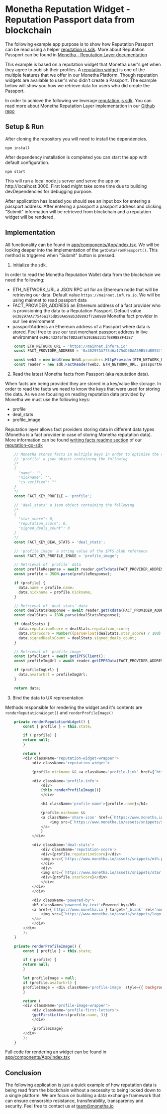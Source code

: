 # Monetha Reputation Widget - Reputation Passport data from blockchain

The following example app purpose is to show how Reputation Passport can be read using a helper [reputation js sdk](https://github.com/monetha/reputation-js-sdk). More about Reputation Passport can be found in [Monetha - Reputation Layer documentation](https://github.com/monetha/reputation-layer)

This example is based on a reputation widget that Monetha user's get when they agree to publish their profiles. A [reputation widget](https://www.monetha.io/reputation-widgets) is one of the multiple features that we offer in our Monetha Platform. Though reputation widgets are available to user's who didn't create a Passport. The example below will show you how we retrieve data for users who did create the Passport.

In order to achieve the following we leverage [reputation js sdk](https://github.com/monetha/reputation-js-sdk). You can read more about Monetha Reputation Layer implementation in our [Github repo](https://github.com/monetha/reputation-layer)

## Setup & Run

After cloning the repository you will need to install the dependencies.

    npm install

After dependency installation is completed you can start the app with default configuration.

    npm start

This will run a local node.js server and serve the app on http://localhost:3000. First load might take some time due to building devDependencies for debugging purpose.

After application has loaded you should see an input box for entering a passport address. After entering a passport a passport address and clicking "Submit" information will be retrieved from blockchain and a reputation widget will be rendered.

## Implementation

All functionality can be found in [app/components/App/index.tsx](app/components/App/index.tsx). We will be looking deeper into the implementation of the `getDataFromPassport()`. This method is triggered when "Submit" button is pressed.

1. Initialize the sdk.

In order to read the Monetha Reputation Wallet data from the blockchain we need the following:

- ETH_NETWORK_URL a JSON RPC url for an Ethereum node that will be retrieving our data. Default value `https://mainnet.infura.io`. We will be using mainnet to read passport data
- FACT_PROVIDER_ADDRESS an Ethereum address of a fact provider who is provisioning the data to a Reputation Passport. Default value `0x38297AA77546a175dD50AA59B53d8893f72609B0` Monetha fact provider in our live environment
- passportAddress an Ethereum address of a Passport where data is stored. Feel free to use our test merchant passport address in live environment `0xFBc43245f8df0D2a8f6393E63331f089888F43E7`

```javascript
    const ETH_NETWORK_URL = 'https://mainnet.infura.io'
    const FACT_PROVIDER_ADDRESS = '0x38297AA77546a175dD50AA59B53d8893f72609B0'

    const web3 = new Web3(new Web3.providers.HttpProvider(ETH_NETWORK_URL));
    const reader = new sdk.FactReader(web3, ETH_NETWORK_URL, passportAddress);
```

2. Read the latest Monetha facts from Passport (aka reputation data).

When facts are being provided they are stored in a key/value like storage. In order to read the facts we need to know the keys that were used for storing the data. As we are focusing on reading reputation data provided by Monetha we must use the following keys:

- profile
- deal_stats
- profile_image

Reputation layer allows fact providers storing data in different data types (Monetha is a fact provider in case of storing Monetha reputation data). More information can be found [writing facts readme section](https://github.com/monetha/reputation-go-sdk#writing-facts) of our [reputation-go-sdk](https://github.com/monetha/reputation-go-sdk)

```javascript
    // Monetha stores facts in multiple keys in order to optimize the costs of updating the data
    // 'profile' a json object containing the following
    /*
    {
      "name": "",
      "nickname": "",
      "is_verified": ""
    }
    */
    const FACT_KEY_PROFILE = 'profile';

    // 'deal_stats' a json object containing the following
    /*
    {
      "star_score": 0,
      "reputation_score": 0,
      "signed_deals_count": 0
    }
    */
    const FACT_KEY_DEAL_STATS = 'deal_stats';

    // 'profile_image' a string value of the IPFS blob reference
    const FACT_KEY_PROFILE_IMAGE = 'profile_image';

    // Retrieval of `profile` data
    const profileResponse = await reader.getTxdata(FACT_PROVIDER_ADDRESS, FACT_KEY_PROFILE);
    const profile = JSON.parse(profileResponse);

    if (profile) {
      data.name = profile.name;
      data.nickname = profile.nickname;
    }

    // Retrieval of `deal_stats` data
    const dealStatsResponse = await reader.getTxdata(FACT_PROVIDER_ADDRESS, FACT_KEY_DEAL_STATS);
    const dealStats = JSON.parse(dealStatsResponse);

    if (dealStats) {
      data.reputationScore = dealStats.reputation_score;
      data.starScore = Number((parseFloat(dealStats.star_score) / 100).toFixed(2));
      data.signedDealsCount = dealStats.signed_deals_count;
    }

    // Retrieval of `profile_image`
    const ipfsClient = await getIPFSClient();
    const profileImgUrl = await reader.getIPFSData(FACT_PROVIDER_ADDRESS, FACT_KEY_PROFILE_IMAGE, ipfsClient);

    if (profileImgUrl) {
      data.avatarUrl = profileImgUrl;
    }

    return data;
```

3. Bind the data to UX representation

Methods responsible for rendering the widget and it's contents are `renderReputationWidget()` and `renderProfileImage()`

```javascript
    private renderReputationWidget() {
        const { profile } = this.state;

        if (!profile) {
        return null;
        }

        return (
        <div className='reputation-widget-wrapper'>
            <div className='reputation-widget'>

            {profile.nickname && <a className='profile-link' href={`https://www.monetha.io/profile/${profile.nickname}`} target='_blank' rel='noopener noreferrer' />}

            <div className='profile-info'>
                <div>
                {this.renderProfileImage()}
                </div>

                <h4 className='profile-name'>{profile.name}</h4>

                {profile.nickname &&
                <a className='share-icon' href={`https://www.monetha.io/profile/${profile.nickname}`} target='_blank' rel='noopener noreferrer'>
                    <img src={`https://www.monetha.io/assets/snippets/share.png`} alt='share' />
                </a>
                }
            </div>

            <div className='deal-stats'>
                <div className='reputation-score'>
                <div>{profile.reputationScore}</div>
                <img src={`https://www.monetha.io/assets/snippets/mth.png`} alt='mth' />
                </div>
                <div>
                <img src={`https://www.monetha.io/assets/snippets/star.png`} alt='star' />
                <div>{profile.starScore}</div>
                </div>
            </div>
            </div>

            <div className='powered-by'>
            <h5 className='powered-by-text'>Powered by</h5>
            <a href={`https://www.monetha.io`} target='_blank' rel='noopener noreferrer'>
                <img src={`https://www.monetha.io/assets/snippets/logo.png`} alt='logo' />
            </a>
            </div>
        </div>
        );
    }

    private renderProfileImage() {
        const { profile } = this.state;

        if (!profile) {
        return null;
        }

        let profileImage = null;
        if (profile.avatarUrl) {
        profileImage = <div className='profile-image' style={{ backgroundImage: `url('${profile.avatarUrl}')` }} />
        }

        return (
        <div className='profile-image-wrapper'>
            <div className='profile-first-letters'>
            {getFirstLetters(profile.name, 3)}
            </div>

            {profileImage}
        </div>
        );
    }
```

Full code for rendering an widget can be found in [app/components/App/index.tsx](app/components/App/index.tsx)

## Conclusion

The following application is just a quick example of how reputation data is being read from the blockchain without a necessity to being locked down to a single platform. We are focus on building a data exchange framework that can ensure censorship resistance, transferability, transparency and security. Feel free to contact us at team@monetha.io
